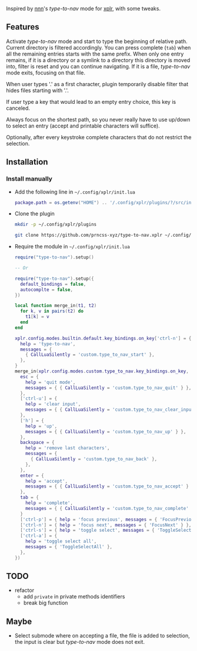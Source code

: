Inspired by [nnn](https://github.com/jarun/nnn)'s _type-to-nav_ mode for [xplr](https://github.com/sayanarijit/xplr), with some tweaks.

## Features

Activate _type-to-nav_ mode and start to type the beginning of relative path. Current directory is filtered accordingly. You can press complete (`tab`) when all the remaining entries starts with the same prefix. When only one entry remains, if it is a directory or a symlink to a directory this directory is moved into, filter is reset and you can continue navigating. If it is a file, _type-to-nav_ mode exits, focusing on that file.

When user types '.' as a first character, plugin temporarily disable filter that hides files starting with '.'.

If user type a key that would lead to an empty entry choice, this key is canceled.

Always focus on the shortest path, so you never really have to use up/down to select an entry (accept and printable characters will suffice).

Optionally, after every keystroke complete characters that do not restrict the selection.

## Installation

### Install manually

- Add the following line in `~/.config/xplr/init.lua`

  ```lua
  package.path = os.getenv("HOME") .. '/.config/xplr/plugins/?/src/init.lua'
  ```

- Clone the plugin

  ```bash
  mkdir -p ~/.config/xplr/plugins

  git clone https://github.com/prncss-xyz/type-to-nav.xplr ~/.config/xplr/plugins/type-to-nav
  ```

- Require the module in `~/.config/xplr/init.lua`

  ```lua
  require("type-to-nav").setup()

  -- Or

  require("type-to-nav").setup({
    default_bindings = false,
    autocomplte = false,
  })

  local function merge_in(t1, t2)
    for k, v in pairs(t2) do
      t1[k] = v
    end
  end

  xplr.config.modes.builtin.default.key_bindings.on_key['ctrl-n'] = {
    help = 'type-to-nav',
    messages = {
      { CallLuaSilently = 'custom.type_to_nav_start' },
    },
  }
  merge_in(xplr.config.modes.custom.type_to_nav.key_bindings.on_key, {
    esc = {
      help = 'quit mode',
      messages = { { CallLuaSilently = 'custom.type_to_nav_quit' } },
    },
    ['ctrl-u'] = {
      help = 'clear input',
      messages = { { CallLuaSilently = 'custom.type_to_nav_clear_input' } },
    },
    ['h'] = {
      help = 'up',
      messages = { { CallLuaSilently = 'custom.type_to_nav_up' } },
    },
    backspace = {
      help = 'remove last characters',
      messages = {
        { CallLuaSilently = 'custom.type_to_nav_back' },
      },
    },
    enter = {
      help = 'accept',
      messages = { { CallLuaSilently = 'custom.type_to_nav_accept' } },
    },
    tab = {
      help = 'complete',
      messages = { { CallLuaSilently = 'custom.type_to_nav_complete' } },
    }
    ['ctrl-p'] = { help = 'focus previous', messages = { 'FocusPrevious' } },
    ['ctrl-n'] = { help = 'focus next', messages = { 'FocusNext' } },
    ['ctrl-s'] = { help = 'toggle select', messages = { 'ToggleSelection' } },
    ['ctrl-a'] = {
      help = 'toggle select all',
      messages = { 'ToggleSelectAll' },
    },
  })
  ```

## TODO

- refactor
  - add `private` in private methods identifiers
  - break big function

## Maybe

- Select submode where on accepting a file, the file is added to selection, the input is clear but _type-to-nav_ mode does not exit.

